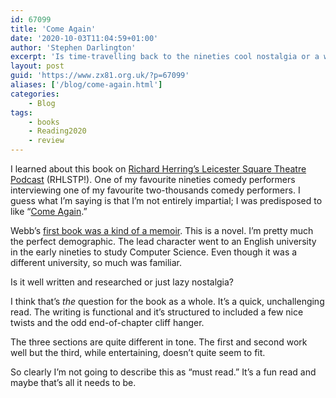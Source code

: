 ```yaml
---
id: 67099
title: 'Come Again'
date: '2020-10-03T11:04:59+01:00'
author: 'Stephen Darlington'
excerpt: 'Is time-travelling back to the nineties cool nostalgia or a way to avoid doing research?'
layout: post
guid: 'https://www.zx81.org.uk/?p=67099'
aliases: ['/blog/come-again.html']
categories:
    - Blog
tags:
    - books
    - Reading2020
    - review
---
```


I learned about this book on [Richard Herring’s Leicester Square Theatre Podcast](https://www.comedy.co.uk/podcasts/richard_herring_lst_podcast/rhlstp_281_robert_webb/) (RHLSTP!). One of my favourite nineties comedy performers interviewing one of my favourite two-thousands comedy performers. I guess what I’m saying is that I’m not entirely impartial; I was predisposed to like “[Come Again](https://amzn.to/36vdoWW).”

Webb’s [first book was a kind of a memoir](/blog/how-not-to-be-a-boy.html). This is a novel. I’m pretty much the perfect demographic. The lead character went to an English university in the early nineties to study Computer Science. Even though it was a different university, so much was familiar.

Is it well written and researched or just lazy nostalgia?

I think that’s *the* question for the book as a whole. It’s a quick, unchallenging read. The writing is functional and it’s structured to included a few nice twists and the odd end-of-chapter cliff hanger.

The three sections are quite different in tone. The first and second work well but the third, while entertaining, doesn’t quite seem to fit.

So clearly I’m not going to describe this as “must read.” It’s a fun read and maybe that’s all it needs to be.
